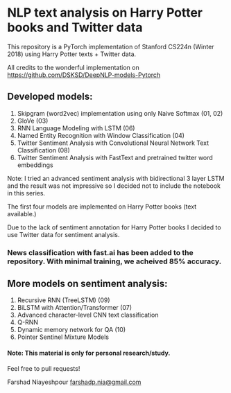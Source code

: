 # NLP text analysis on Harry Potter books and Twitter data
This repository is a PyTorch implementation of Stanford CS224n (Winter 2018) using Harry Potter texts + Twitter data. 


All credits to the wonderful implementation on https://github.com/DSKSD/DeepNLP-models-Pytorch

## Developed models:
1. Skipgram (word2vec) implementation using only Naive Softmax (01, 02)
2. GloVe (03)
3. RNN Language Modeling with LSTM (06)
4. Named Entity Recognition with Window Classification (04)
5. Twitter Sentiment Analysis with Convolutional Neural Network Text Classification (08)
6. Twitter Sentiment Analysis with FastText and pretrained twitter word embeddings

Note: I tried an advanced sentiment analysis with bidirectional 3 layer LSTM and the result was not impressive so I decided not to include the notebook in this series. 

The first four models are implemented on Harry Potter books (text available.) 

Due to the lack of sentiment annotation for Harry Potter books I decided to use Twitter data for sentiment analysis. 

### News classification with fast.ai has been added to the repository. With minimal training, we acheived 85% accuracy.

## More models on sentiment analysis:
1. Recursive RNN (TreeLSTM) (09)
2. BiLSTM with Attention/Transformer (07)
3. Advanced character-level CNN text classification
4. Q-RNN
5. Dynamic memory network for QA (10)
6. Pointer Sentinel Mixture Models

#### Note: This material is only for personal research/study.

Feel free to pull requests!

Farshad Niayeshpour
farshadp.nia@gmail.com
